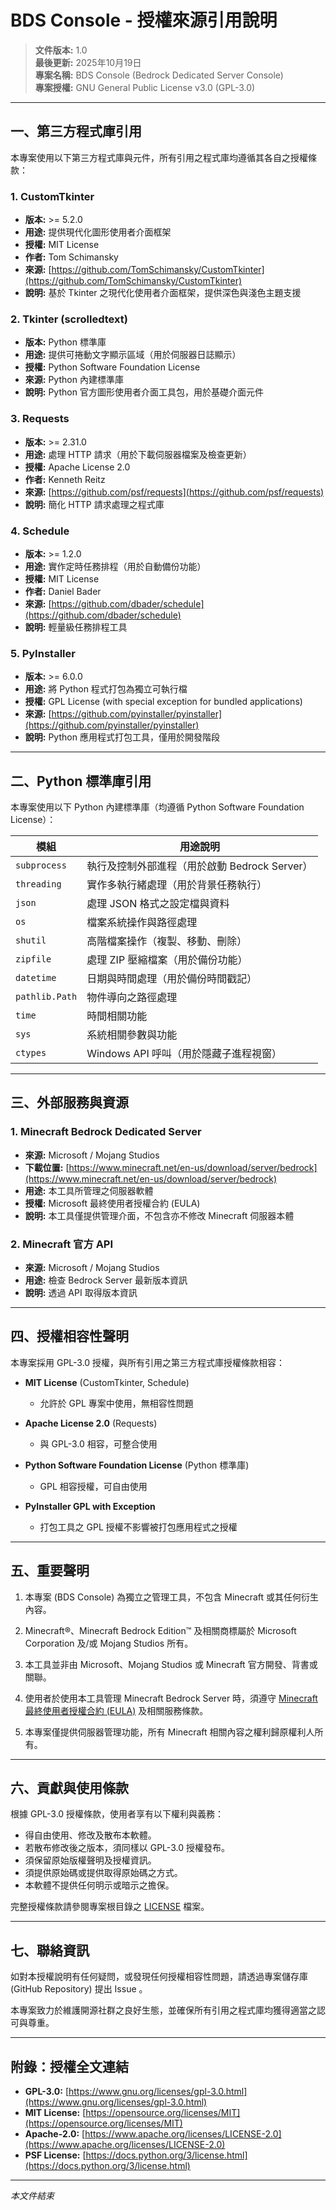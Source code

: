 # BDS Console - 授權來源引用說明

> **文件版本:** 1.0  
> **最後更新:** 2025年10月19日  
> **專案名稱:** BDS Console (Bedrock Dedicated Server Console)  
> **專案授權:** GNU General Public License v3.0 (GPL-3.0)

---

## 一、第三方程式庫引用

本專案使用以下第三方程式庫與元件，所有引用之程式庫均遵循其各自之授權條款：

### 1. CustomTkinter

- **版本:** >= 5.2.0
- **用途:** 提供現代化圖形使用者介面框架
- **授權:** MIT License
- **作者:** Tom Schimansky
- **來源:** [https://github.com/TomSchimansky/CustomTkinter](https://github.com/TomSchimansky/CustomTkinter)
- **說明:** 基於 Tkinter 之現代化使用者介面框架，提供深色與淺色主題支援

### 2. Tkinter (scrolledtext)

- **版本:** Python 標準庫
- **用途:** 提供可捲動文字顯示區域（用於伺服器日誌顯示）
- **授權:** Python Software Foundation License
- **來源:** Python 內建標準庫
- **說明:** Python 官方圖形使用者介面工具包，用於基礎介面元件

### 3. Requests

- **版本:** >= 2.31.0
- **用途:** 處理 HTTP 請求（用於下載伺服器檔案及檢查更新）
- **授權:** Apache License 2.0
- **作者:** Kenneth Reitz
- **來源:** [https://github.com/psf/requests](https://github.com/psf/requests)
- **說明:** 簡化 HTTP 請求處理之程式庫

### 4. Schedule

- **版本:** >= 1.2.0
- **用途:** 實作定時任務排程（用於自動備份功能）
- **授權:** MIT License
- **作者:** Daniel Bader
- **來源:** [https://github.com/dbader/schedule](https://github.com/dbader/schedule)
- **說明:** 輕量級任務排程工具

### 5. PyInstaller

- **版本:** >= 6.0.0
- **用途:** 將 Python 程式打包為獨立可執行檔
- **授權:** GPL License (with special exception for bundled applications)
- **來源:** [https://github.com/pyinstaller/pyinstaller](https://github.com/pyinstaller/pyinstaller)
- **說明:** Python 應用程式打包工具，僅用於開發階段

---

## 二、Python 標準庫引用

本專案使用以下 Python 內建標準庫（均遵循 Python Software Foundation License）：

| 模組 | 用途說明 |
|------|---------|
| `subprocess` | 執行及控制外部進程（用於啟動 Bedrock Server） |
| `threading` | 實作多執行緒處理（用於背景任務執行） |
| `json` | 處理 JSON 格式之設定檔與資料 |
| `os` | 檔案系統操作與路徑處理 |
| `shutil` | 高階檔案操作（複製、移動、刪除） |
| `zipfile` | 處理 ZIP 壓縮檔案（用於備份功能） |
| `datetime` | 日期與時間處理（用於備份時間戳記） |
| `pathlib.Path` | 物件導向之路徑處理 |
| `time` | 時間相關功能 |
| `sys` | 系統相關參數與功能 |
| `ctypes` | Windows API 呼叫（用於隱藏子進程視窗） |

---

## 三、外部服務與資源

### 1. Minecraft Bedrock Dedicated Server

- **來源:** Microsoft / Mojang Studios
- **下載位置:** [https://www.minecraft.net/en-us/download/server/bedrock](https://www.minecraft.net/en-us/download/server/bedrock)
- **用途:** 本工具所管理之伺服器軟體
- **授權:** Microsoft 最終使用者授權合約 (EULA)
- **說明:** 本工具僅提供管理介面，不包含亦不修改 Minecraft 伺服器本體

### 2. Minecraft 官方 API

- **來源:** Microsoft / Mojang Studios
- **用途:** 檢查 Bedrock Server 最新版本資訊
- **說明:** 透過 API 取得版本資訊

---

## 四、授權相容性聲明

本專案採用 GPL-3.0 授權，與所有引用之第三方程式庫授權條款相容：

- **MIT License** (CustomTkinter, Schedule)
  - 允許於 GPL 專案中使用，無相容性問題

- **Apache License 2.0** (Requests)
  - 與 GPL-3.0 相容，可整合使用

- **Python Software Foundation License** (Python 標準庫)
  - GPL 相容授權，可自由使用

- **PyInstaller GPL with Exception**
  - 打包工具之 GPL 授權不影響被打包應用程式之授權

---

## 五、重要聲明

1. 本專案 (BDS Console) 為獨立之管理工具，不包含 Minecraft 或其任何衍生內容。

2. Minecraft®、Minecraft Bedrock Edition™ 及相關商標屬於 Microsoft Corporation 及/或 Mojang Studios 所有。

3. 本工具並非由 Microsoft、Mojang Studios 或 Minecraft 官方開發、背書或關聯。

4. 使用者於使用本工具管理 Minecraft Bedrock Server 時，須遵守 [Minecraft 最終使用者授權合約 (EULA)](https://www.minecraft.net/eula) 及相關服務條款。

5. 本專案僅提供伺服器管理功能，所有 Minecraft 相關內容之權利歸原權利人所有。

---

## 六、貢獻與使用條款

根據 GPL-3.0 授權條款，使用者享有以下權利與義務：

- 得自由使用、修改及散布本軟體。
- 若散布修改後之版本，須同樣以 GPL-3.0 授權發布。
- 須保留原始版權聲明及授權資訊。
- 須提供原始碼或提供取得原始碼之方式。
- 本軟體不提供任何明示或暗示之擔保。

完整授權條款請參閱專案根目錄之 [LICENSE](LICENSE) 檔案。

---

## 七、聯絡資訊

如對本授權說明有任何疑問，或發現任何授權相容性問題，請透過專案儲存庫 (GitHub Repository) 提出 Issue 。

本專案致力於維護開源社群之良好生態，並確保所有引用之程式庫均獲得適當之認可與尊重。

---

## 附錄：授權全文連結

- **GPL-3.0:** [https://www.gnu.org/licenses/gpl-3.0.html](https://www.gnu.org/licenses/gpl-3.0.html)
- **MIT License:** [https://opensource.org/licenses/MIT](https://opensource.org/licenses/MIT)
- **Apache-2.0:** [https://www.apache.org/licenses/LICENSE-2.0](https://www.apache.org/licenses/LICENSE-2.0)
- **PSF License:** [https://docs.python.org/3/license.html](https://docs.python.org/3/license.html)

---

*本文件結束*




